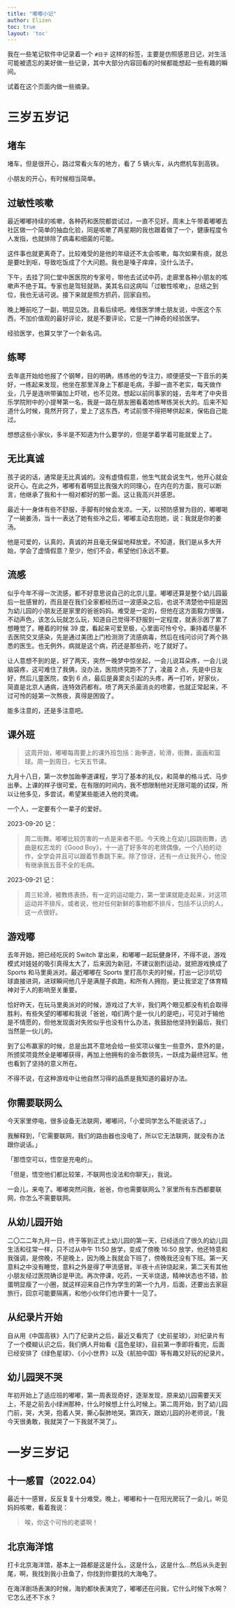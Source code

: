 ```yaml
---
title: "嘟嘟小记"
author: Elizen
toc: true
layout: 'toc'
---
```


我在一些笔记软件中记录着一个 `#日子` 这样的标签，主要是仿照感恩日记，对生活可能被遗忘的美好做一些记录，其中大部分内容回看的时候都能想起一些有趣的瞬间。

试着在这个页面内做一些摘录。

# 三岁五岁记

## 堵车

堵车，但是很开心，路过常看火车的地方，看了 5 辆火车，从内燃机车到高铁。

小朋友的开心，有时候相当简单。

## 过敏性咳嗽

最近嘟嘟持续的咳嗽，各种药和医院都尝试过，一直不见好。周末上午带着嘟嘟去社区做一个简单的抽血化验，同是咳嗽了两星期的我也跟着做了一个，健康程度令人发指，也就排除了病毒和细菌的可能。

这件事也就更离奇了。比较难受的是他的年级还不太会咳嗽，每次如果有痰，就总是要吐到呕，导致吃饭成了个大问题。我也是嗓子痒痒，没什么法子。

下午，去挂了同仁堂中医医院的专家号，带他去试试中药，走廊里各种小朋友的咳嗽声不绝于耳。专家也是驾轻就熟，美其名曰这病叫「过敏性咳嗽」，总结之到位，我也无话可说。接下来就是照方抓药，回家自煎。

晚上睡前吃了一副，明显见效。且看后续吧。难怪医学博士朋友说，中医这个东西，不加价值观的最好评论，就是不要评论，它是一门神奇的经验医学。

经验医学，也算又学了一个新名词。

## 练琴

去年底开始给他报了个钢琴，目的明确，练练他的专注力，顺便感受一下音乐的美好，一练起来发现，他坐在那里浑身上下都是毛病，手脚一直不老实，每天做作业，几乎是连哄带骗加上吓唬，也不见效。想起以前同事家的娃，去年考了中央音乐学院附中的小提琴第一名，我是一路在朋友圈看着她练琴练哭长大的。后来不知道什么时候，竟然开窍了，爱上了这东西，考试前恨不得把琴供起来，保佑自己能过。

想想这些小家伙，多半是不知道为什么要学的，但是学着学着可能就爱上了。

## 无比真诚

孩子说的话，通常是无比真诚的。没有虚情假意，他生气就会说生气，他开心就会说开心。在此之外，嘟嘟有着明显比我强大的同理心，在内在的方面，我可以断言，他继承了我和十一相对都好的那一面。这让我高兴并感恩。

最近十一身体有些不舒服，手脚有时候会发凉。一天，以预防感冒为目的，嘟嘟喝了一碗姜汤，当十一表达了她有些冷之后，嘟嘟主动去抱她，说：我就是你的姜汤。

他是可爱的，认真的，真诚的并且毫无保留地释放爱。不知道，我们是从多大开始，学会了虚情假意？至少，他们不会，希望他们永远不要。

## 流感

似乎今年不得一次流感，都不好意思说自己的北京儿童。嘟嘟还算是整个幼儿园最后一批感冒的，而且是在我们全家都经历过一波感染之后，也说不清楚他中招是因为幼儿园的小朋友还是家里的爸爸妈妈。难受是一定的，但他在这方面毅力很强，不动声色，该怎么玩就怎么玩，知道自己觉得不舒服到一定程度，就表示困了累了想睡觉了。睡着的时候 39 度，看起来可爱至极，心里面可怜兮兮。秉持着尽量不去医院交叉感染，先是通过美团上门检测测了流感病毒，然后在线问诊问了两个熟悉的医生。也无例外，病就是这个病，药还是那些药，吃了就好了。

让人意想不到的是，好了两天，突然一晚梦中惊坐起，一会儿说耳朵疼，一会儿说脑袋疼，这可难住了我俩，没办法，医院终究跑不了了，凌晨 2 点，先是中日友好，然后儿童医院，查到 6 点，最后是鼻窦炎引起的头疼，再一打听，好家伙，简直是北京人通病，连特效药都有。喷了两天杀菌消炎的喷雾，也就正常起来，不过可怜的娃第一次熬夜，真得是困毁了。

能多注意的，还是多注意吧。

## 课外班

> 这周开始，嘟嘟每周要上的课外班包括：跆拳道，轮滑，街舞，画画和篮球。周一到周日，七天五节课。

九月十八日，第一次参加跆拳道课程，学习了基本的礼仪，和简单的格斗式、马步出拳。上课的样子很可爱。在有限的时间内，我不想限制他对无限可能的试探，所以让他多见，多尝试，希望某些能进入他的灵魂。

一个人，一定要有个一辈子的爱好。

2023-09-20 记：

> 周二街舞。嘟嘟比较厉害的一点是来者不拒。今天晚上在幼儿园跳街舞，选曲是权志龙的《Good Boy》，十一追了好多年的老牌偶像。一个八拍的动作，全学会并且可以跟着节奏跳下来。除了惊讶，还有一点让我开心，他没有继承我五音不全的毛病。

2023-09-21 记：

> 周三轮滑，被教练表扬，有一定的运动能力，第一堂课就能走起来，对这项运动并不排斥。或者说，他对任何新鲜的事物都不排斥，包括不认识的人，这一点很好。

## 游戏嘟

去年开始，把已经吃灰的 Switch 拿出来，和嘟嘟一起玩健身环，不得不说，游戏模式对娃娃的吸引真得太大了，后来因为新冠，不建议剧烈运动，就把游戏换成了 Sports 和马里奥派对。最近嘟嘟在 Sports 里打高尔夫的时候，打出一记沙坑切球直接进洞，进球瞬间他几乎是满屋子疯跑，和所有人拥抱，更让我坚定了体育精神对于人的影响至关重要。

恰好昨天，在玩马里奥派对的时候，游戏过了大半，我们两个眼见都没有机会取得胜利，有些失望的嘟嘟和我说「爸爸，咱们两个是一伙儿的是吧」，可见对于输他是不情愿的，但他发现面对失败似乎也没有什么办法，我鼓励他坚持到最后，我们当然是一伙儿的。

到了公布赢家的时候，总是出其不意地会给一些奖项以催生一些意外，意外的是，所颁奖项竟然全是嘟嘟获得，再加上他拥有的金币数领先，一跃成为最终冠军。他也看到了坚持的意义所在。

不得不说，在这种游戏中让他自然习得的品质是我知道的最好办法。

## 你需要联网么

今天家里停电，很多设备无法联网，嘟嘟问，「小爱同学怎么不能说话了。」

我解释到，「它需要联网，我们的路由器也没电了，所以它无法联网，就没有办法跟你说话。」

「那悟空可以，悟空是充电的」。

「但是，悟空他们都比较笨，不联网也没法和你聊天」，我说。

一会儿，来电了。嘟嘟突然问我，爸爸，你也需要联网么？家里所有东西都要联网，你怎么不需要联网。

## 从幼儿园开始

二〇二二年九月一日，终于等到正式上幼儿园的第一天，已经适应了很久的幼儿园生活和往常一样，只不过从中午 11:50 放学，变成了傍晚 16:50 放学，他还特意和我强调，是傍晚，不是晚上，因为晚上我就会下班了，傍晚我还没有下班。第一天意料之中没有睡觉，意料之外是得了甲流感冒。半夜十点钟烧起来，第二天有其他小朋友经过医院确诊是甲流。再次停课，吃药，一天半烧退，精神状态也不错，脸蛋明显瘦了一小圈，就这样迎来自己作为学生的第一个九月，后面，还要出去家庭旅行，回京可能要隔离，和他小伙伴们也许要十一见了。

## 从纪录片开始

自从用《中国高铁》入门了纪录片之后，最近又看完了《史前星球》，对纪录片有了一个模糊认识之后，我们俩人开始看《蓝色星球》，目前第一季即将看完，后面已经安排了《绿色星球》、《小小世界》以及《航拍中国》等有趣又好玩的纪录片。

## 幼儿园哭不哭

年初开始上了适应班的嘟嘟，第一周表现奇好，逐渐发现，原来幼儿园需要天天上，不是之前去小绿洲那种，什么时候想上什么时候上。第二周开始，到了幼儿园门前，哭，大哭，抱着人哭，撕心裂肺地哭。第四天，跟幼儿园的孙老师说，「我今天很勇敢，我就哭了一下我就不哭了」。

# 一岁三岁记

## 十一感冒（2022.04）

最近十一感冒，反反复复十分难受。晚上，嘟嘟和十一在阳光房玩了一会儿，听见妈妈咳嗽，看着我说：

> 唉，你这个可怜的老婆啊！

## 北京海洋馆

打卡北京海洋馆，基本上一路都是这是什么，这是什么，这是什么…然后从头走到尾，啊，我找到我小丑鱼了，你找到你要找的大海龟了。

在海洋剧场表演的时候，海豹都快表演完了，嘟嘟还在问我，它什么时候下水啊？它怎么还不下水？